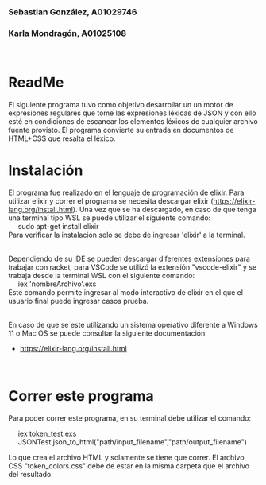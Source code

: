 ### Sebastian González, A01029746
### Karla Mondragón, A01025108
<br>

# ReadMe

El siguiente programa tuvo como objetivo desarrollar un un motor de expresiones regulares que tome las expresiones léxicas de JSON y con ello esté en condiciones de escanear los elementos léxicos de cualquier archivo fuente provisto. El programa convierte su entrada en documentos de HTML+CSS que resalta el léxico.

# Instalación 
El programa fue realizado en el lenguaje de programación de elixir. Para utilizar elixir y correr el programa se necesita descargar elixir (https://elixir-lang.org/install.html). Una vez que se ha descargado, en caso de que tenga una terminal tipo WSL se puede utilizar el siguiente comando: <br>
    &nbsp;&nbsp;&nbsp;&nbsp; sudo apt-get install elixir <br>
    Para verificar la instalación solo se debe de ingresar 'elixir' a la terminal. <br>
<br>

Dependiendo de su IDE se pueden descargar diferentes extensiones para trabajar con racket, para VSCode se utilizó la extensión "vscode-elixir" y se trabaja desde la terminal WSL con el siguiente comando: <br>
    &nbsp;&nbsp;&nbsp;&nbsp; iex 'nombreArchivo'.exs <br>
    Este comando permite ingresar al modo interactivo de elixir en el que el usuario final puede ingresar casos prueba. <br>
<br>

En caso de que se este utilizando un sistema operativo diferente a Windows 11 o Mac OS se puede consultar la siguiente documentación: <br>
* https://elixir-lang.org/install.html

<br>

# Correr este programa
Para poder correr este programa, en su terminal debe utilizar el comando:

&nbsp;&nbsp;&nbsp;&nbsp; iex token_test.exs <br>
&nbsp;&nbsp;&nbsp;&nbsp; JSONTest.json_to_html("path/input_filename","path/output_filename")

Lo que crea el archivo HTML y solamente se tiene que correr. El archivo CSS "token_colors.css" debe de estar en la misma carpeta que el archivo del resultado.